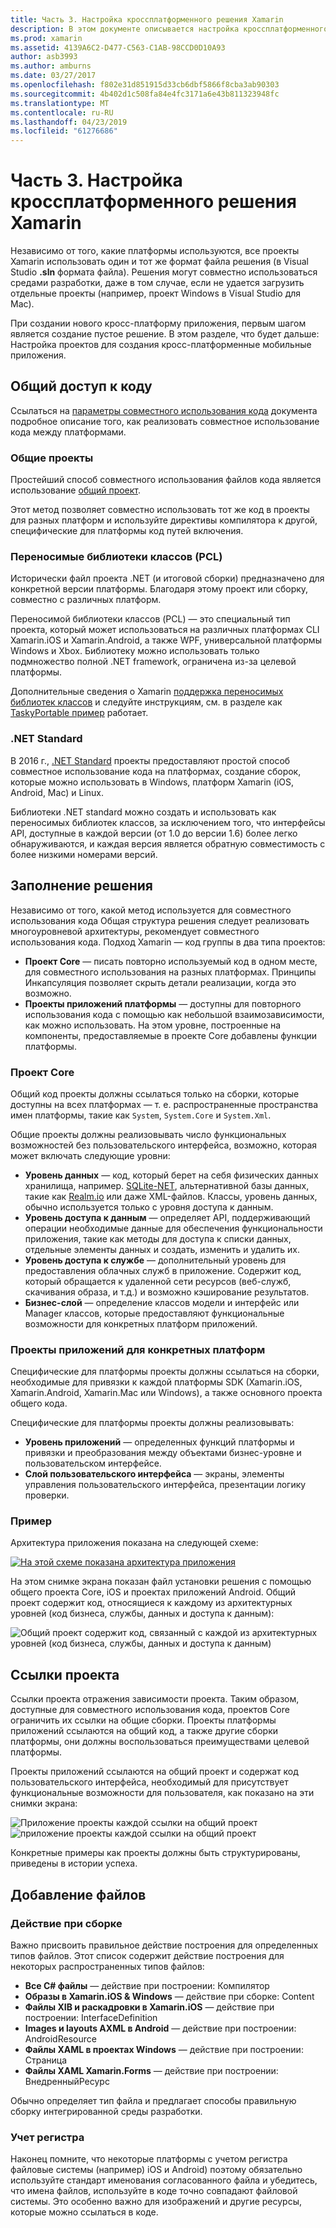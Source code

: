 ```yaml
---
title: Часть 3. Настройка кроссплатформенного решения Xamarin
description: В этом документе описывается настройка кроссплатформенного решения в Xamarin. Он обсуждение общих различные стратегии совместного использования, такие как кода, проектов и .NET Standard.
ms.prod: xamarin
ms.assetid: 4139A6C2-D477-C563-C1AB-98CCD0D10A93
author: asb3993
ms.author: amburns
ms.date: 03/27/2017
ms.openlocfilehash: f802e31d851915d33cb6dbf5866f8cba3ab90303
ms.sourcegitcommit: 4b402d1c508fa84e4fc3171a6e43b811323948fc
ms.translationtype: MT
ms.contentlocale: ru-RU
ms.lasthandoff: 04/23/2019
ms.locfileid: "61276686"
---
```

# <a name="part-3---setting-up-a-xamarin-cross-platform-solution"></a>Часть 3. Настройка кроссплатформенного решения Xamarin

Независимо от того, какие платформы используются, все проекты Xamarin использовать один и тот же формат файла решения (в Visual Studio **.sln** формата файла). Решения могут совместно использоваться средами разработки, даже в том случае, если не удается загрузить отдельные проекты (например, проект Windows в Visual Studio для Mac).



При создании нового кросс-платформу приложения, первым шагом является создание пустое решение. В этом разделе, что будет дальше: Настройка проектов для создания кросс-платформенные мобильные приложения.

 <a name="Sharing_Code" />


## <a name="sharing-code"></a>Общий доступ к коду

Ссылаться на [параметры совместного использования кода](~/cross-platform/app-fundamentals/code-sharing.md) документа подробное описание того, как реализовать совместное использование кода между платформами.

 <a name="Shared_Asset_Projects" />


### <a name="shared-projects"></a>Общие проекты

Простейший способ совместного использования файлов кода является использование [общий проект](~/cross-platform/app-fundamentals/shared-projects.md).

Этот метод позволяет совместно использовать тот же код в проекты для разных платформ и используйте директивы компилятора к другой, специфические для платформы код путей включения.

 <a name="Portable_Class_Libraries" />


### <a name="portable-class-libraries-pcl"></a>Переносимые библиотеки классов (PCL)

Исторически файл проекта .NET (и итоговой сборки) предназначено для конкретной версии платформы. Благодаря этому проект или сборку, совместно с различных платформ.

Переносимой библиотеки классов (PCL) — это специальный тип проекта, который может использоваться на различных платформах CLI Xamarin.iOS и Xamarin.Android, а также WPF, универсальной платформы Windows и Xbox. Библиотеку можно использовать только подмножество полной .NET framework, ограничена из-за целевой платформы.

Дополнительные сведения о Xamarin [поддержка переносимых библиотек классов](~/cross-platform/app-fundamentals/pcl.md) и следуйте инструкциям, см. в разделе как [TaskyPortable пример](https://github.com/xamarin/mobile-samples/tree/master/TaskyPortable) работает.


### <a name="net-standard"></a>.NET Standard

В 2016 г., [.NET Standard](~/cross-platform/app-fundamentals/net-standard.md) проекты предоставляют простой способ совместное использование кода на платформах, создание сборок, которые можно использовать в Windows, платформ Xamarin (iOS, Android, Mac) и Linux.

Библиотеки .NET standard можно создать и использовать как переносимых библиотек классов, за исключением того, что интерфейсы API, доступные в каждой версии (от 1.0 до версии 1.6) более легко обнаруживаются, и каждая версия является обратную совместимость с более низкими номерами версий.



 <a name="Populating_the_Solution" />


## <a name="populating-the-solution"></a>Заполнение решения

Независимо от того, какой метод используется для совместного использования кода Общая структура решения следует реализовать многоуровневой архитектуры, рекомендует совместного использования кода.
Подход Xamarin — код группы в два типа проектов:

-   **Проект Core** — писать повторно используемый код в одном месте, для совместного использования на разных платформах. Принципы Инкапсуляция позволяет скрыть детали реализации, когда это возможно.
-   **Проекты приложений платформы** — доступны для повторного использования кода с помощью как небольшой взаимозависимости, как можно использовать. На этом уровне, построенные на компоненты, предоставляемые в проекте Core добавлены функции платформы.


 <a name="Core_Project" />


### <a name="core-project"></a>Проект Core

Общий код проекты должны ссылаться только на сборки, которые доступны на всех платформах — т. е. распространенные пространства имен платформы, такие как `System`, `System.Core` и `System.Xml`.

Общие проекты должны реализовывать число функциональных возможностей без пользовательского интерфейса, возможно, которая может включать следующие уровни:

-   **Уровень данных** — код, который берет на себя физических данных хранилища, например.  [SQLite-NET](https://github.com/praeclarum/sqlite-net), альтернативной базы данных, такие как [Realm.io](https://realm.io/products/realm-mobile-database/) или даже XML-файлов. Классы, уровень данных, обычно используется только с уровня доступа к данным.
-   **Уровень доступа к данным** — определяет API, поддерживающий операции необходимые данные для обеспечения функциональности приложения, такие как методы для доступа к списки данных, отдельные элементы данных и создать, изменить и удалить их.
-   **Уровень доступа к службе** — дополнительный уровень для предоставления облачных служб в приложение. Содержит код, который обращается к удаленной сети ресурсов (веб-служб, скачивания образа, и т.д.) и возможно кэширование результатов.
-   **Бизнес-слой** — определение классов модели и интерфейс или Manager классов, которые предоставляют функциональные возможности для конкретных платформ приложений.


 <a name="Platform-Specific_Application_Projects" />


### <a name="platform-specific-application-projects"></a>Проекты приложений для конкретных платформ

Специфические для платформы проекты должны ссылаться на сборки, необходимые для привязки к каждой платформы SDK (Xamarin.iOS, Xamarin.Android, Xamarin.Mac или Windows), а также основного проекта общего кода.

Специфические для платформы проекты должны реализовывать:

-   **Уровень приложений** — определенных функций платформы и привязки и преобразования между объектами бизнес-уровне и пользовательском интерфейсе.
-   **Слой пользовательского интерфейса** — экраны, элементы управления пользовательского интерфейса, презентации логику проверки.


<a name="Example" />


### <a name="example"></a>Пример

Архитектура приложения показана на следующей схеме:

 [ ![](setting-up-a-xamarin-cross-platform-solution-images/conceptualarchitecture.png "На этой схеме показана архитектура приложения")](setting-up-a-xamarin-cross-platform-solution-images/conceptualarchitecture.png#lightbox)

На этом снимке экрана показан файл установки решения с помощью общего проекта Core, iOS и проектах приложений Android. Общий проект содержит код, относящиеся к каждому из архитектурных уровней (код бизнеса, службы, данных и доступа к данным):

 ![](setting-up-a-xamarin-cross-platform-solution-images/core-solution-example.png "Общий проект содержит код, связанный с каждой из архитектурных уровней (код бизнеса, службы, данных и доступа к данным)")


 <a name="Project_References" />


## <a name="project-references"></a>Ссылки проекта

Ссылки проекта отражения зависимости проекта. Таким образом, доступные для совместного использования кода, проектов Core ограничить их ссылки на общие сборки.
Проекты платформы приложений ссылаются на общий код, а также другие сборки платформы, они должны воспользоваться преимуществами целевой платформы.

Проекты приложений ссылаются на общий проект и содержат код пользовательского интерфейса, необходимый для присутствует функциональные возможности для пользователя, как показано на эти снимки экрана:

![](setting-up-a-xamarin-cross-platform-solution-images/solution-android.png "Приложение проекты каждой ссылки на общий проект") ![](setting-up-a-xamarin-cross-platform-solution-images/solution-ios.png "приложение проекты каждой ссылки на общий проект")


Конкретные примеры как проекты должны быть структурированы, приведены в истории успеха.

 <a name="Adding_Files" />


## <a name="adding-files"></a>Добавление файлов

 <a name="Build_Action" />


### <a name="build-action"></a>Действие при сборке

Важно присвоить правильное действие построения для определенных типов файлов. Этот список содержит действие построения для некоторых распространенных типов файлов:

-  **Все C# файлы** — действие при построении: Компилятор
-   **Образы в Xamarin.iOS & Windows** — действие при сборке: Content
-   **Файлы XIB и раскадровки в Xamarin.iOS** — действие при построении: InterfaceDefinition
-   **Images и layouts AXML в Android** — действие при построении: AndroidResource
-  **Файлы XAML в проектах Windows** — действие при построении: Страница
-  **Файлы XAML Xamarin.Forms** — действие при построении: ВнедренныйРесурс


Обычно определяет тип файла и предлагает способы правильную сборку интегрированной среды разработки.

 <a name="Case_Sensitivity" />


### <a name="case-sensitivity"></a>Учет регистра

Наконец помните, что некоторые платформы с учетом регистра файловые системы (например)
iOS и Android) поэтому обязательно используйте стандарт именования согласованного файла и убедитесь, что имена файлов, используйте в коде точно совпадают файловой системы. Это особенно важно для изображений и другие ресурсы, которые можно ссылаться в коде.
